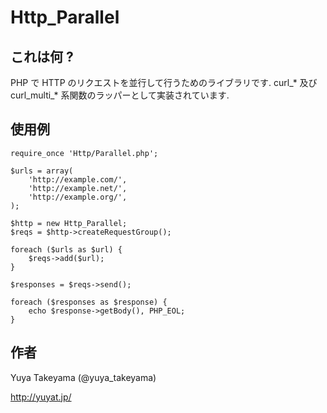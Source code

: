 Http_Parallel
=============

これは何 ?
----------

PHP で HTTP のリクエストを並行して行うためのライブラリです.
curl\_* 及び curl_multi\_* 系関数のラッパーとして実装されています.

使用例
------

    require_once 'Http/Parallel.php';

    $urls = array(
        'http://example.com/',
        'http://example.net/',
        'http://example.org/',
    );

    $http = new Http_Parallel;
    $reqs = $http->createRequestGroup();

    foreach ($urls as $url) {
        $reqs->add($url);
    }

    $responses = $reqs->send();

    foreach ($responses as $response) {
        echo $response->getBody(), PHP_EOL;
    }

作者
----

Yuya Takeyama (@yuya_takeyama)

http://yuyat.jp/
